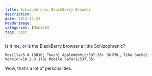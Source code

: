 ```yaml
---
title: Schizophrenic BlackBerry Browser
description: 
date: 2013-12-23
headerImage: 
categories: [Mobile]
tags: post
---
```


Is it me, or is the BlackBerry browser a little Schizophrenic?

```text
Mozilla/5.0 (BB10; Touch) AppleWebKit/537.35+ (KHTML, like Gecko) Version/10.2.0.1791 Mobile Safari/537.35+
```

Wow, that's a lot of personalities.